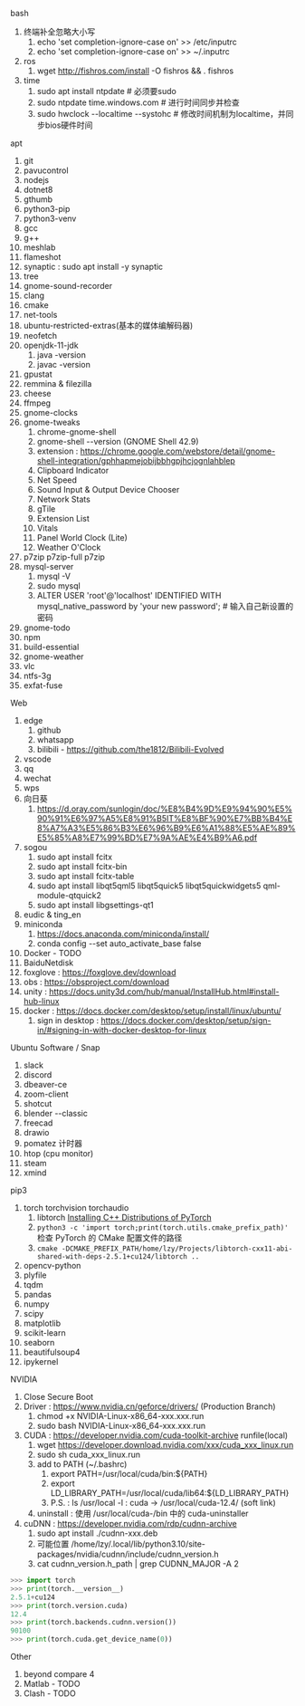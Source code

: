 bash
1. 终端补全忽略大小写
   1. echo 'set completion-ignore-case on' >> /etc/inputrc
   2. echo 'set completion-ignore-case on' >> ~/.inputrc
2. ros
   1. wget http://fishros.com/install -O fishros && . fishros
3. time
   1. sudo apt install ntpdate # 必须要sudo
   2. sudo ntpdate time.windows.com # 进行时间同步并检查
   3. sudo hwclock --localtime --systohc # 修改时间机制为localtime，并同步bios硬件时间


apt
1. git
2. pavucontrol
3. nodejs
4. dotnet8
5. gthumb
6. python3-pip
7. python3-venv
8. gcc
9. g++
10. meshlab
11. flameshot
12. synaptic : sudo apt install -y synaptic
13. tree
14. gnome-sound-recorder
15. clang
16. cmake
17. net-tools
18. ubuntu-restricted-extras(基本的媒体编解码器)
19. neofetch
20. openjdk-11-jdk
    1. java -version
    2. javac -version
21. gpustat
22. remmina & filezilla
23. cheese
24. ffmpeg
25. gnome-clocks
26. gnome-tweaks
    1. chrome-gnome-shell
    2. gnome-shell --version (GNOME Shell 42.9)
    3. extension : https://chrome.google.com/webstore/detail/gnome-shell-integration/gphhapmejobijbbhgpjhcjognlahblep
    4. Clipboard Indicator
    5. Net Speed
    6. Sound Input & Output Device Chooser
    7. Network Stats
    8. gTile
    9. Extension List
    10. Vitals
    11. Panel World Clock (Lite)
    12. Weather O'Clock
27. p7zip p7zip-full p7zip
28. mysql-server
    1. mysql -V
    2. sudo mysql
    3. ALTER USER 'root'@'localhost' IDENTIFIED WITH mysql_native_password by 'your new password';  # 输入自己新设置的密码
29. gnome-todo
30. npm
31. build-essential
32. gnome-weather
33. vlc
34. ntfs-3g
35. exfat-fuse









Web
1. edge
   1. github
   2. whatsapp
   3. bilibili - https://github.com/the1812/Bilibili-Evolved
2. vscode
3. qq
4. wechat
5. wps
6. 向日葵
   1. https://d.oray.com/sunlogin/doc/%E8%B4%9D%E9%94%90%E5%90%91%E6%97%A5%E8%91%B5IT%E8%BF%90%E7%BB%B4%E8%A7%A3%E5%86%B3%E6%96%B9%E6%A1%88%E5%AE%89%E5%85%A8%E7%99%BD%E7%9A%AE%E4%B9%A6.pdf
7. sogou
   1. sudo apt install fcitx
   2. sudo apt install fcitx-bin
   3. sudo apt install fcitx-table
   4. sudo apt install libqt5qml5 libqt5quick5 libqt5quickwidgets5 qml-module-qtquick2
   5. sudo apt install libgsettings-qt1
8. eudic & ting_en
9.  miniconda
    1. https://docs.anaconda.com/miniconda/install/
    2. conda config --set auto_activate_base false
10. Docker - TODO
11. BaiduNetdisk
12. foxglove : https://foxglove.dev/download
13. obs : https://obsproject.com/download
14. unity : https://docs.unity3d.com/hub/manual/InstallHub.html#install-hub-linux
15. docker : https://docs.docker.com/desktop/setup/install/linux/ubuntu/
    1. sign in desktop : https://docs.docker.com/desktop/setup/sign-in/#signing-in-with-docker-desktop-for-linux


Ubuntu Software / Snap
1. slack
2. discord
3. dbeaver-ce
4. zoom-client
5. shotcut
6. blender --classic
7. freecad
8. drawio
9. pomatez 计时器
10. htop (cpu monitor)
11. steam
12. xmind




pip3
1. torch torchvision torchaudio
   1. libtorch [Installing C++ Distributions of PyTorch](https://pytorch.org/cppdocs/installing.html)
   2. `python3 -c 'import torch;print(torch.utils.cmake_prefix_path)'` 检查 PyTorch 的 CMake 配置文件的路径
   3. `cmake -DCMAKE_PREFIX_PATH/home/lzy/Projects/libtorch-cxx11-abi-shared-with-deps-2.5.1+cu124/libtorch ..`
2. opencv-python
3. plyfile
4. tqdm
5. pandas
6. numpy
7. scipy
8. matplotlib
9.  scikit-learn
10. seaborn
11. beautifulsoup4
12. ipykernel





NVIDIA
1. Close Secure Boot
2. Driver : https://www.nvidia.cn/geforce/drivers/  (Production Branch)
   1. chmod +x NVIDIA-Linux-x86_64-xxx.xxx.run
   2. sudo bash NVIDIA-Linux-x86_64-xxx.xxx.run
3. CUDA : https://developer.nvidia.com/cuda-toolkit-archive runfile(local)
   1. wget https://developer.download.nvidia.com/xxx/cuda_xxx_linux.run
   2. sudo sh cuda_xxx_linux.run
   3. add to PATH (~/.bashrc)
      1. export PATH=/usr/local/cuda/bin:${PATH}
      2. export LD_LIBRARY_PATH=/usr/local/cuda/lib64:${LD_LIBRARY_PATH}
      3. P.S. : ls /usr/local -l : cuda -> /usr/local/cuda-12.4/ (soft link)
   4. uninstall : 使用 /usr/local/cuda-<version>/bin 中的 cuda-uninstaller
4. cuDNN : https://developer.nvidia.com/rdp/cudnn-archive
   1. sudo apt install ./cudnn-xxx.deb
   2. 可能位置 /home/lzy/.local/lib/python3.10/site-packages/nvidia/cudnn/include/cudnn_version.h
   3. cat cudnn_version.h_path | grep CUDNN_MAJOR -A 2

```python
>>> import torch
>>> print(torch.__version__)
2.5.1+cu124
>>> print(torch.version.cuda)
12.4
>>> print(torch.backends.cudnn.version())
90100
>>> print(torch.cuda.get_device_name(0))
```


Other
1. beyond compare 4
2. Matlab - TODO
3. Clash - TODO




